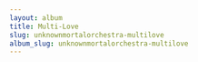 ```yaml
---
layout: album
title: Multi-Love
slug: unknownmortalorchestra-multilove
album_slug: unknownmortalorchestra-multilove
---
```

